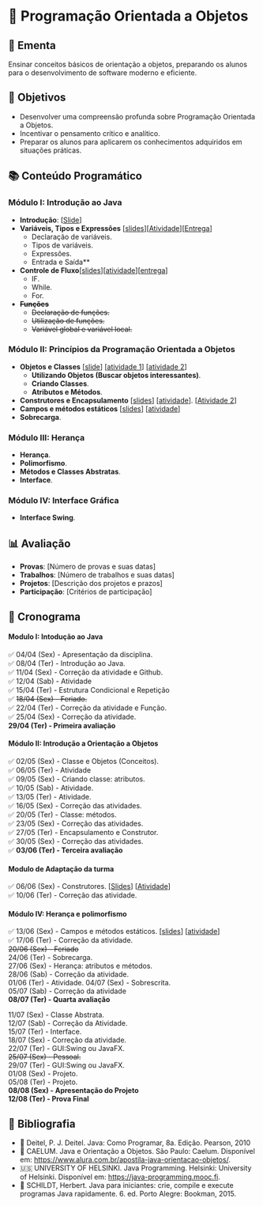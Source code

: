 # 🚀 Programação Orientada a Objetos 

## 📜 Ementa
Ensinar conceitos básicos de orientação a objetos, preparando os alunos para o desenvolvimento de software moderno e eficiente.

## 🎯 Objetivos
- Desenvolver uma compreensão profunda sobre Programação Orientada a Objetos.
- Incentivar o pensamento crítico e analítico.
- Preparar os alunos para aplicarem os conhecimentos adquiridos em situações práticas.

## 📚 Conteúdo Programático

### Módulo I: Introdução ao Java
- **Introdução**: [[Slide](https://drive.google.com/file/d/19Wk10WPw_d1NWZxqK2GlNlveLzAoZQBc/view?usp=sharing)]
- **Variáveis, Tipos e Expressões** [[slides](https://drive.google.com/file/d/19h5v5yZWKlgtVKqozDhpHRAHpHpeM420/view?usp=sharing)][[Atividade](https://drive.google.com/file/d/19ybSC1y0NuiiXyvq1iq7g9IHQD633qc2/view?usp=sharing)][[Entrega](https://classroom.github.com/a/W8tgeZi7)]
  - Declaração de variáveis.
  - Tipos de variáveis.
  - Expressões.
  - Entrada e Saída**
- **Controle de Fluxo**[[slides](https://drive.google.com/file/d/1ED3F_sM7kd9gSXkxn9i0dmXxXwjYtKpR/view?usp=sharing)][[atividade](https://drive.google.com/file/d/1FUpQL4STAMkB32_ohvR0oJ1Ig4gVLlvP/view?usp=sharing)][[entrega](https://classroom.github.com/a/W8tgeZi7)]
  - IF.
  - While.
  - For.
- ~~**Funções**~~
  - ~~Declaração de funções.~~
  - ~~Utilização de funções.~~
  - ~~Variável global e variável local.~~

### Módulo II: Princípios da Programação Orientada a Objetos
- **Objetos e Classes**
[[slide](https://drive.google.com/file/d/1IomRxVzqKESjH13YLV3_DeDM-WDw7QvY/view?usp=sharing)] 
[[atividade 1](https://drive.google.com/file/d/1IkRep4VBIvjEEeh_idZRxtXlP0F15x59/view?usp=sharing)]
[[atividade 2](https://drive.google.com/file/d/1KTOWWXQGtoo8i6a0-6izACcECc_CQtmT/view?usp=sharing)]
  - **Utilizando Objetos (Buscar objetos interessantes)**.
  - **Criando Classes**.
  - **Atributos e Métodos**.
- **Construtores e Encapsulamento** 
[[slides](https://drive.google.com/file/d/1NC4xtpKV0p68Hlf5_OvXTYAkj7FHTPxA/view?usp=sharing)]
[[atividade](https://drive.google.com/file/d/1NGTjctiXBqKez1ZzaFIViDGK_TOxC5w_/view?usp=sharing)].
[[Atividade 2](https://drive.google.com/file/d/1ziCLS1tr7Yj1a8qAWYp8bl4aMody9rYA/view?usp=sharing)]
- **Campos e métodos estáticos**
[[slides](https://drive.google.com/file/d/1VGDbCa1kZD11NvLLihQmC1tGJjXlJtfG/view?usp=sharing)]
[[atividade](https://drive.google.com/file/d/1gAZwKtqQ6Kx_6HXO9CetYkN2eGE7bhk-/view?usp=sharing)]
- **Sobrecarga**.

### Módulo III: Herança
- **Herança**.
- **Polimorfismo**.
- **Métodos e Classes Abstratas**.
- **Interface**.

### Módulo IV: Interface Gráfica
- **Interface Swing**.

## 📊 Avaliação
- **Provas**: [Número de provas e suas datas]
- **Trabalhos**: [Número de trabalhos e suas datas]
- **Projetos**: [Descrição dos projetos e prazos]
- **Participação**: [Critérios de participação]

## 📅 Cronograma
#### Modulo I: Intodução ao Java
:white_check_mark: 04/04 (Sex) - Apresentação da disciplina.   
:white_check_mark: 08/04 (Ter) - Introdução ao Java.  
:white_check_mark: 11/04 (Sex) - Correção da atividade e Github.  
:white_check_mark: 12/04 (Sab) - Atividade  
:white_check_mark: 15/04 (Ter) - Estrutura Condicional e Repetição  
:white_check_mark: ~~18/04 (Sex) - Feriado.~~  
:white_check_mark: 22/04 (Ter) - Correção da atividade e Função.  
:white_check_mark: 25/04 (Sex) -  Correção da atividade.  
**29/04 (Ter) - Primeira avaliação**  

#### Módulo II: Introdução a Orientação a Objetos 
:white_check_mark: 02/05 (Sex) - Classe e Objetos (Conceitos).  
:white_check_mark: 06/05 (Ter) - Atividade  
:white_check_mark: 09/05 (Sex) - Criando classe: atributos.  
:white_check_mark: 10/05 (Sab) - Atividade.  
:white_check_mark: 13/05 (Ter) - Atividade.  
:white_check_mark: 16/05 (Sex) - Correção das atividades.  
:white_check_mark: 20/05 (Ter) - Classe: métodos.  
:white_check_mark: 23/05 (Sex) - Correção das atividades.  
:white_check_mark: 27/05 (Ter) - Encapsulamento e Construtor.  
:white_check_mark: 30/05 (Sex) - Correção das atividades.  
:white_check_mark: **03/06 (Ter) - Terceira avaliação**  

#### Modulo de Adaptação da turma
:white_check_mark: 06/06 (Sex) - Construtores.
[[Slides](https://drive.google.com/file/d/1NC4xtpKV0p68Hlf5_OvXTYAkj7FHTPxA/view?usp=sharing)]
[[Atividade](https://drive.google.com/file/d/1ziCLS1tr7Yj1a8qAWYp8bl4aMody9rYA/view?usp=sharing)]  
:white_check_mark: 10/06 (Ter) - Correção das atividade.

#### Módulo IV: Herança e polimorfismo
:white_check_mark: 13/06 (Sex) - Campos e métodos estáticos.
[[slides](https://drive.google.com/file/d/1VGDbCa1kZD11NvLLihQmC1tGJjXlJtfG/view?usp=sharing)]
[[atividade](https://drive.google.com/file/d/1gAZwKtqQ6Kx_6HXO9CetYkN2eGE7bhk-/view?usp=sharing)]  
:white_check_mark: 17/06 (Ter) - Correção da atividade.  
~~20/06 (Sex) - Feriado~~  
24/06 (Ter) - Sobrecarga.  
27/06 (Sex) - Herança: atributos e métodos.   
28/06 (Sab) - Correção da atividade.  
01/06 (Ter) - Atividade.
04/07 (Sex) - Sobrescrita.  
05/07 (Sab) - Correção da atividade  
**08/07 (Ter) - Quarta avaliação** 

11/07 (Sex) - Classe Abstrata.  
12/07 (Sab) - Correção da Atividade.  
15/07 (Ter) - Interface.  
18/07 (Sex) - Correção da atividade.  
22/07 (Ter) - GUI:Swing ou JavaFX.  
~~25/07 (Sex) - Pessoal.~~  
29/07 (Ter) - GUI:Swing ou JavaFX.  
01/08 (Sex) - Projeto.  
05/08 (Ter) - Projeto.  
**08/08 (Sex) - Apresentação do Projeto**\
**12/08 (Ter) - Prova Final**


## 📖 Bibliografia
- :book: Deitel, P. J. Deitel. Java: Como Programar, 8a. Edição. Pearson, 2010
- :page_facing_up: CAELUM. Java e Orientação a Objetos. São Paulo: Caelum. Disponível em: https://www.alura.com.br/apostila-java-orientacao-objetos/.
- :us: UNIVERSITY OF HELSINKI. Java Programming. Helsinki: University of Helsinki. Disponível em: https://java-programming.mooc.fi.  
- :book: SCHILDT, Herbert. Java para iniciantes: crie, compile e execute programas Java rapidamente. 6. ed. Porto Alegre: Bookman, 2015.​

